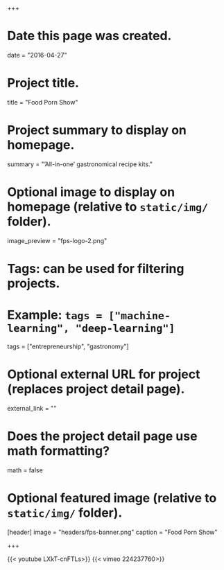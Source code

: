 +++
# Date this page was created.
date = "2016-04-27"

# Project title.
title = "Food Porn Show"

# Project summary to display on homepage.
summary = "’All-in-one’ gastronomical recipe kits."

# Optional image to display on homepage (relative to `static/img/` folder).
image_preview = "fps-logo-2.png"

# Tags: can be used for filtering projects.
# Example: `tags = ["machine-learning", "deep-learning"]`
tags = ["entrepreneurship", "gastronomy"]

# Optional external URL for project (replaces project detail page).
external_link = "" 

# Does the project detail page use math formatting?
math = false

# Optional featured image (relative to `static/img/` folder).   

[header]
image = "headers/fps-banner.png"
caption = "Food Porn Show"

+++

{{< youtube LXkT-cnFTLs>}}
{{< vimeo 224237760>}}



